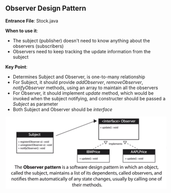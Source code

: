 ## Observer Design Pattern

**Entrance File**: Stock.java

**When to use it**:

- The subject (publisher) doesn't need to know anything about the observers (subscribers)
- Observers need to keep tracking the update information from the subject


**Key Point**:

- Determines Subject and Observer, is one-to-many relationship
- For Subject, it should provide *addObserver*, *removeObserver*, *notifyObserver* methods, using an array to maintain all the observers
- For Observer, it should implement *update* method, which would be invoked when the subject notifying, and constructer should be passed a *Subject* as parameter
- Both Subject and Observer should be *interface*


![image](diagram.png)